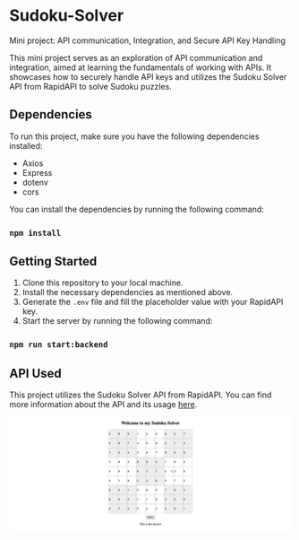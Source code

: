 # Sudoku-Solver
Mini project: API communication, Integration, and Secure API Key Handling

This mini project serves as an exploration of API communication and integration, aimed at learning the fundamentals of working with APIs. It showcases how to securely handle API keys and utilizes the Sudoku Solver API from RapidAPI to solve Sudoku puzzles.

## Dependencies
To run this project, make sure you have the following dependencies installed:

- Axios
- Express
- dotenv
- cors

You can install the dependencies by running the following command:

### `npm install`

## Getting Started
1. Clone this repository to your local machine.
2. Install the necessary dependencies as mentioned above.
3. Generate the `.env` file and fill the placeholder value with your RapidAPI key.
4. Start the server by running the following command:

### `npm run start:backend`

## API Used
This project utilizes the Sudoku Solver API from RapidAPI. You can find more information about the API and its usage [here](https://rapidapi.com/sosier/api/solve-sudoku).

![Sudoku-Solver](sudoku-solver.png)


